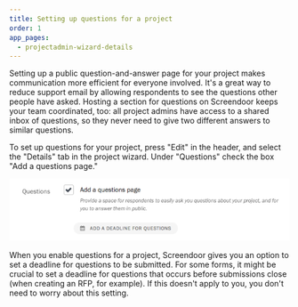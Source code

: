 ```yaml
---
title: Setting up questions for a project
order: 1
app_pages:
  - projectadmin-wizard-details
---
```


Setting up a public question-and-answer page for your project makes communication more efficient for everyone involved. It's a great way to reduce support email by allowing respondents to see the questions other people have asked. Hosting a section for questions on Screendoor keeps your team coordinated, too: all project admins have access to a shared inbox of questions, so they never need to give two different answers to similar questions.

To set up questions for your project, press "Edit" in the header, and select the "Details" tab in the project wizard. Under "Questions" check the box "Add a questions page."

![Questions page in the project wizard.](../images/questions_1.png)

When you enable questions for a project, Screendoor gives you an option to set a deadline for questions to be submitted. For some forms, it might be crucial to set a deadline for questions that occurs before submissions close (when creating an RFP, for example). If this doesn't apply to you, you don't need to worry about this setting.
